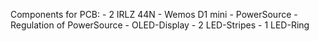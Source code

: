 
Components for PCB:
    - 2 IRLZ 44N
    - Wemos D1 mini
    - PowerSource
    - Regulation of PowerSource
    - OLED-Display
    - 2 LED-Stripes
    - 1 LED-Ring